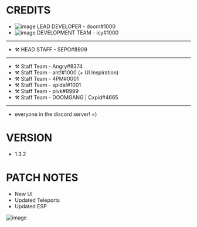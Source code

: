 # CREDITS
- ![image](https://cdn.discordapp.com/attachments/973860716413083690/988308262996815872/devver.png) LEAD DEVELOPER - doom#1000 
- ![image](https://cdn.discordapp.com/attachments/973860716413083690/988308262996815872/devver.png) DEVELOPMENT TEAM - icy#1000

- ------------------------------

- ⚒️ HEAD STAFF - SEPO#8909
--------------------------------
- ⚒️ Staff Team - Angry#8374
- ⚒️ Staff Team - ant!#1000 (+ UI Inspiration)
- ⚒️ Staff Team - 4PM#0001
- ⚒️ Staff Team - spida!#1001
- ⚒️ Staff Team - plvk#8999
- ⚒️ Staff Team - DOOMGANG | Cxpid#4665 

--------------------------------

+ everyone in the discord server! =)

# VERSION
- 1.3.2

# PATCH NOTES
- New UI
- Updated Teleports
- Updated ESP

![image](https://media.discordapp.net/attachments/973860716413083690/988310000562741248/rounded.png)
